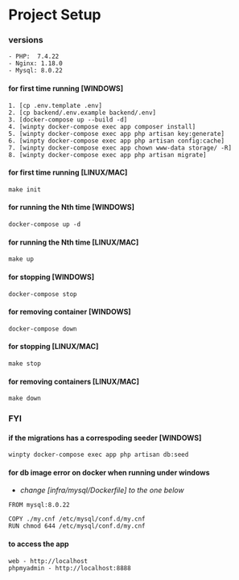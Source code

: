 # Project Setup
### versions
```
- PHP:  7.4.22 
- Nginx: 1.18.0
- Mysql: 8.0.22
```

#### for first time running [WINDOWS]
```
1. [cp .env.template .env]
2. [cp backend/.env.example backend/.env]
3. [docker-compose up --build -d]
4. [winpty docker-compose exec app composer install]
5. [winpty docker-compose exec app php artisan key:generate]
6. [winpty docker-compose exec app php artisan config:cache]
7. [winpty docker-compose exec app chown www-data storage/ -R]
8. [winpty docker-compose exec app php artisan migrate]
```

#### for first time running [LINUX/MAC]
```
make init
```

#### for running the Nth time [WINDOWS]
```
docker-compose up -d
```

#### for running the Nth time [LINUX/MAC]
```
make up
```

#### for stopping [WINDOWS]
```
docker-compose stop
```
#### for removing container [WINDOWS]
```
docker-compose down
```

#### for stopping [LINUX/MAC]
```
make stop
```

#### for removing containers [LINUX/MAC]
```
make down
```

### FYI
#### if the migrations has a correspoding seeder [WINDOWS]
```
winpty docker-compose exec app php artisan db:seed
```


#### for db image error on docker when running under windows
- *change [infra/mysql/Dockerfile] to the one below*
```
FROM mysql:8.0.22

COPY ./my.cnf /etc/mysql/conf.d/my.cnf
RUN chmod 644 /etc/mysql/conf.d/my.cnf

```

#### to access the app
```
web - http://localhost
phpmyadmin - http://localhost:8888
```